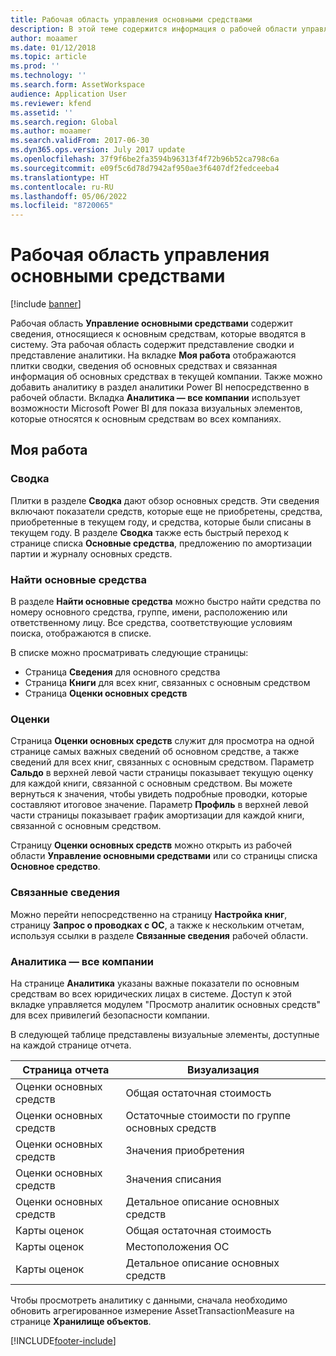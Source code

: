 ```yaml
---
title: Рабочая область управления основными средствами
description: В этой теме содержится информация о рабочей области управления основными средствами. Эта рабочая область содержит сведения, относящиеся к основным средствам, которые вводятся в систему. Она включает в себя представление сводки и представление аналитики.
author: moaamer
ms.date: 01/12/2018
ms.topic: article
ms.prod: ''
ms.technology: ''
ms.search.form: AssetWorkspace
audience: Application User
ms.reviewer: kfend
ms.assetid: ''
ms.search.region: Global
ms.author: moaamer
ms.search.validFrom: 2017-06-30
ms.dyn365.ops.version: July 2017 update
ms.openlocfilehash: 37f9f6be2fa3594b96313f4f72b96b52ca798c6a
ms.sourcegitcommit: e09f5c6d78d7942af950ae3f6407df2fedceeba4
ms.translationtype: HT
ms.contentlocale: ru-RU
ms.lasthandoff: 05/06/2022
ms.locfileid: "8720065"
---
```

# <a name="fixed-asset-management-workspace"></a>Рабочая область управления основными средствами

[!include [banner](../includes/banner.md)]

Рабочая область **Управление основными средствами** содержит сведения, относящиеся к основным средствам, которые вводятся в систему. Эта рабочая область содержит представление сводки и представление аналитики. На вкладке **Моя работа** отображаются плитки сводки, сведения об основных средствах и связанная информация об основных средствах в текущей компании. Также можно добавить аналитику в раздел аналитики Power BI непосредственно в рабочей области. Вкладка **Аналитика — все компании** использует возможности Microsoft Power BI для показа визуальных элементов, которые относятся к основным средствам во всех компаниях.

## <a name="my-work"></a>Моя работа

### <a name="summary"></a>Сводка

Плитки в разделе **Сводка** дают обзор основных средств. Эти сведения включают показатели средств, которые еще не приобретены, средства, приобретенные в текущем году, и средства, которые были списаны в текущем году. В разделе **Сводка** также есть быстрый переход к странице списка **Основные средства**, предложению по амортизации партии и журналу основных средств.

### <a name="find-fixed-assets"></a>Найти основные средства

В разделе **Найти основные средства** можно быстро найти средства по номеру основного средства, группе, имени, расположению или ответственному лицу. Все средства, соответствующие условиям поиска, отображаются в списке.

В списке можно просматривать следующие страницы:

 - Страница **Сведения** для основного средства
 - Страница **Книги** для всех книг, связанных с основным средством
 - Страница **Оценки основных средств**

### <a name="valuations"></a>Оценки

Страница **Оценки основных средств** служит для просмотра на одной странице самых важных сведений об основном средстве, а также сведений для всех книг, связанных с основным средством. Параметр **Сальдо** в верхней левой части страницы показывает текущую оценку для каждой книги, связанной с основным средством. Вы можете вернуться к значения, чтобы увидеть подробные проводки, которые составляют итоговое значение. Параметр **Профиль** в верхней левой части страницы показывает график амортизации для каждой книги, связанной с основным средством.

Страницу **Оценки основных средств** можно открыть из рабочей области **Управление основными средствами** или со страницы списка **Основное средство**.

### <a name="related-information"></a>Связанные сведения

Можно перейти непосредственно на страницу **Настройка книг**, страницу **Запрос о проводках с ОС**, а также к нескольким отчетам, используя ссылки в разделе **Связанные сведения** рабочей области.

### <a name="analytics--all-companies"></a>Аналитика — все компании

На странице **Аналитика** указаны важные показатели по основным средствам во всех юридических лицах в системе. Доступ к этой вкладке управляется модулем "Просмотр аналитик основных средств" для всех привилегий безопасности компании.

В следующей таблице представлены визуальные элементы, доступные на каждой странице отчета.

| Страница отчета            | Визуализация        |
|------------------------|----------------------|
| Оценки основных средств | Общая остаточная стоимость |
| Оценки основных средств | Остаточные стоимости по группе основных средств |
| Оценки основных средств | Значения приобретения |
| Оценки основных средств | Значения списания |
| Оценки основных средств | Детальное описание основных средств |
| Карты оценок        | Общая остаточная стоимость |
| Карты оценок        | Местоположения ОС |
| Карты оценок        | Детальное описание основных средств |

Чтобы просмотреть аналитику с данными, сначала необходимо обновить агрегированное измерение AssetTransactionMeasure на странице **Хранилище объектов**.


[!INCLUDE[footer-include](../../includes/footer-banner.md)]
